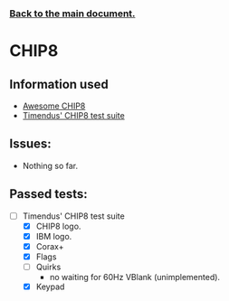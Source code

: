 ### [Back to the main document.](../README.md)

# CHIP8

## Information used

- [Awesome CHIP8](https://chip-8.github.io/links/)
- [Timendus' CHIP8 test suite](https://github.com/Timendus/chip8-test-suite)

## Issues:

- Nothing so far.

## Passed tests:

- [ ] Timendus' CHIP8 test suite
    - [x] CHIP8 logo.
    - [x] IBM logo.
    - [x] Corax+
    - [x] Flags
    - [ ] Quirks
        - no waiting for 60Hz VBlank (unimplemented).
    - [x] Keypad